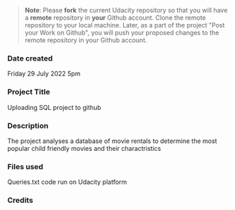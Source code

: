 >**Note**: Please **fork** the current Udacity repository so that you will have a **remote** repository in **your** Github account. Clone the remote repository to your local machine. Later, as a part of the project "Post your Work on Github", you will push your proposed changes to the remote repository in your Github account.

### Date created
Friday 29 July 2022 5pm

### Project Title
Uploading SQL project to github 

### Description
The project analyses a database of movie rentals to determine the most popular child friendly movies and their charactristics

### Files used
Queries.txt code  run on Udacity platform

### Credits


